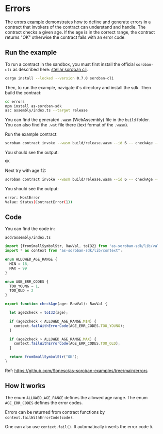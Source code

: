 # Errors

The [errors example](https://github.com/Soneso/as-soroban-examples/tree/main/errors) demonstrates how to define and generate errors in a contract that invokers of the contract can understand and handle. The contract checks a given age. If the age is in the correct range, the contract returns "OK" otherwise the contract fails with an error code.


## Run the example

To run a contract in the sandbox, you must first install the official `soroban-cli` as described here: [stellar soroban cli](https://github.com/stellar/soroban-cli).

```sh
cargo install --locked --version 0.7.0 soroban-cli
```

Then, to run the example, navigate it's directory and install the sdk. Then build the contract:

```sh
cd errors
npm install as-soroban-sdk
asc assembly/index.ts --target release
```

You can find the generated `.wasm` (WebAssembly) file in the `build` folder. You can also find the `.wat` file there (text format of the `.wasm`).

Run the example contract:

```sh
soroban contract invoke --wasm build/release.wasm --id 6 -- checkAge --age 20
```

You should see the output:
```sh
OK
```

Next try with age 12:

```sh
soroban contract invoke --wasm build/release.wasm --id 6 -- checkAge --age 12
```

You should see the output:
```sh
error: HostError
Value: Status(ContractError(1))
```

## Code

You can find the code in:

```shell
add/assembly/index.ts
```

```typescript
import {fromSmallSymbolStr, RawVal, toI32} from 'as-soroban-sdk/lib/value';
import * as context from "as-soroban-sdk/lib/context";

enum ALLOWED_AGE_RANGE {
  MIN = 18,
  MAX = 99
}

enum AGE_ERR_CODES {
  TOO_YOUNG = 1,
  TOO_OLD = 2
}

export function checkAge(age: RawVal): RawVal {

  let age2check = toI32(age);

  if (age2check < ALLOWED_AGE_RANGE.MIN) {
    context.failWithErrorCode(AGE_ERR_CODES.TOO_YOUNG);
  }

  if (age2check > ALLOWED_AGE_RANGE.MAX) {
    context.failWithErrorCode(AGE_ERR_CODES.TOO_OLD);
  }

  return fromSmallSymbolStr("OK");
}
```

Ref: https://github.com/Soneso/as-soroban-examples/tree/main/errors

## How it works

The enum `ALLOWED_AGE_RANGE` defines the allowed age range. The enum `AGE_ERR_CODES` defines the error codes. 

Errors can be returned from contract functions by `context.failWithErrorCode(code)`. 

One can also use `context.fail()`. It automatically inserts the error code `0`.
